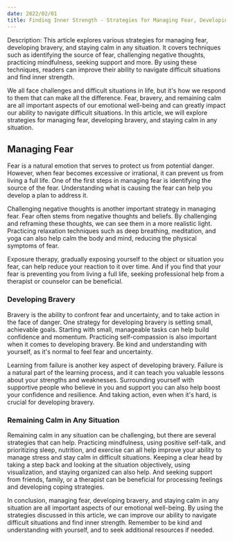 ```yaml
---
date: 2022/02/01
title: Finding Inner Strength - Strategies for Managing Fear, Developing Bravery, and Staying Calm
---
```


Description: This article explores various strategies for managing fear, developing bravery, and staying calm in any situation. It covers techniques such as identifying the source of fear, challenging negative thoughts, practicing mindfulness, seeking support and more. By using these techniques, readers can improve their ability to navigate difficult situations and find inner strength.

We all face challenges and difficult situations in life, but it's how we respond to them that can make all the difference. Fear, bravery, and remaining calm are all important aspects of our emotional well-being and can greatly impact our ability to navigate difficult situations. In this article, we will explore strategies for managing fear, developing bravery, and staying calm in any situation.

## Managing Fear

Fear is a natural emotion that serves to protect us from potential danger. However, when fear becomes excessive or irrational, it can prevent us from living a full life. One of the first steps in managing fear is identifying the source of the fear. Understanding what is causing the fear can help you develop a plan to address it.

Challenging negative thoughts is another important strategy in managing fear. Fear often stems from negative thoughts and beliefs. By challenging and reframing these thoughts, we can see them in a more realistic light. Practicing relaxation techniques such as deep breathing, meditation, and yoga can also help calm the body and mind, reducing the physical symptoms of fear.

Exposure therapy, gradually exposing yourself to the object or situation you fear, can help reduce your reaction to it over time. And if you find that your fear is preventing you from living a full life, seeking professional help from a therapist or counselor can be beneficial.

### Developing Bravery

Bravery is the ability to confront fear and uncertainty, and to take action in the face of danger. One strategy for developing bravery is setting small, achievable goals. Starting with small, manageable tasks can help build confidence and momentum. Practicing self-compassion is also important when it comes to developing bravery. Be kind and understanding with yourself, as it's normal to feel fear and uncertainty.

Learning from failure is another key aspect of developing bravery. Failure is a natural part of the learning process, and it can teach you valuable lessons about your strengths and weaknesses. Surrounding yourself with supportive people who believe in you and support you can also help boost your confidence and resilience. And taking action, even when it's hard, is crucial for developing bravery.

### Remaining Calm in Any Situation

Remaining calm in any situation can be challenging, but there are several strategies that can help. Practicing mindfulness, using positive self-talk, and prioritizing sleep, nutrition, and exercise can all help improve your ability to manage stress and stay calm in difficult situations. Keeping a clear head by taking a step back and looking at the situation objectively, using visualization, and staying organized can also help. And seeking support from friends, family, or a therapist can be beneficial for processing feelings and developing coping strategies.

In conclusion, managing fear, developing bravery, and staying calm in any situation are all important aspects of our emotional well-being. By using the strategies discussed in this article, we can improve our ability to navigate difficult situations and find inner strength. Remember to be kind and understanding with yourself, and to seek additional resources if needed.
